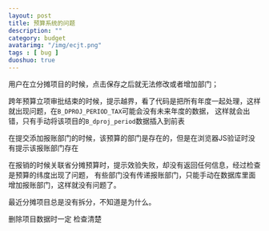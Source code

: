 ```yaml
---
layout: post
title: 预算系统的问题
description: ""
category: budget
avatarimg: "/img/ecjt.png"
tags : [ bug ]
duoshuo: true
---
```


用户在立分摊项目的时候，点击保存之后就无法修改或者增加部门；

跨年预算立项审批结束的时候，提示越界，看了代码是把所有年度一起处理，这样就出现问题，在`B_DPROJ_PERIOD_TAX`可能会没有未来年度的数据，
这样就会出错，只有手动将该项目的`B_dproj_period`数据插入到前表

在提交添加报账部门的时候，该预算的部门是存在的，但是在浏览器JS验证时没有提示该报账部门存在

在报销的时候关联省分摊预算时，提示效验失败，却没有返回任何信息，经过检查是预算的纬度出现了问题， 有些部门没有传递报账部门，只能手动在数据库里面增加报账部门，这样就没有问题了。

最近分摊项目总是没有拆分，不知道是为什么。

删除项目数据时一定 检查清楚
